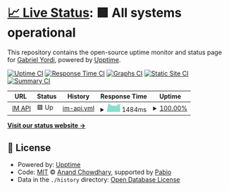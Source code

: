 # [📈 Live Status](https://uptime.matungos.com): <!--live status--> **🟩 All systems operational**

This repository contains the open-source uptime monitor and status page for [Gabriel Yordi](https://uptime.matungos.com), powered by [Upptime](https://github.com/upptime/upptime).

[![Uptime CI](https://github.com/Matungos/upptime/workflows/Uptime%20CI/badge.svg)](https://github.com/Matungos/upptime/actions?query=workflow%3A%22Uptime+CI%22)
[![Response Time CI](https://github.com/Matungos/upptime/workflows/Response%20Time%20CI/badge.svg)](https://github.com/Matungos/upptime/actions?query=workflow%3A%22Response+Time+CI%22)
[![Graphs CI](https://github.com/Matungos/upptime/workflows/Graphs%20CI/badge.svg)](https://github.com/Matungos/upptime/actions?query=workflow%3A%22Graphs+CI%22)
[![Static Site CI](https://github.com/Matungos/upptime/workflows/Static%20Site%20CI/badge.svg)](https://github.com/Matungos/upptime/actions?query=workflow%3A%22Static+Site+CI%22)
[![Summary CI](https://github.com/Matungos/upptime/workflows/Summary%20CI/badge.svg)](https://github.com/Matungos/upptime/actions?query=workflow%3A%22Summary+CI%22)

<!--start: status pages-->
<!-- This summary is generated by Upptime (https://github.com/upptime/upptime) -->
<!-- Do not edit this manually, your changes will be overwritten -->
<!-- prettier-ignore -->
| URL | Status | History | Response Time | Uptime |
| --- | ------ | ------- | ------------- | ------ |
| <img alt="" src="https://icons.duckduckgo.com/ip3/api.montevideo.gub.uy.ico" height="13"> [IM API](https://api.montevideo.gub.uy/transporteRest/variantes/3873) | 🟩 Up | [im-api.yml](https://github.com/Matungos/upptime/commits/HEAD/history/im-api.yml) | <details><summary><img alt="Response time graph" src="./graphs/im-api/response-time-week.png" height="20"> 1484ms</summary><br><a href="https://uptime.matungos.com/history/im-api"><img alt="Response time 1859" src="https://img.shields.io/endpoint?url=https%3A%2F%2Fraw.githubusercontent.com%2FMatungos%2Fupptime%2FHEAD%2Fapi%2Fim-api%2Fresponse-time.json"></a><br><a href="https://uptime.matungos.com/history/im-api"><img alt="24-hour response time 1321" src="https://img.shields.io/endpoint?url=https%3A%2F%2Fraw.githubusercontent.com%2FMatungos%2Fupptime%2FHEAD%2Fapi%2Fim-api%2Fresponse-time-day.json"></a><br><a href="https://uptime.matungos.com/history/im-api"><img alt="7-day response time 1484" src="https://img.shields.io/endpoint?url=https%3A%2F%2Fraw.githubusercontent.com%2FMatungos%2Fupptime%2FHEAD%2Fapi%2Fim-api%2Fresponse-time-week.json"></a><br><a href="https://uptime.matungos.com/history/im-api"><img alt="30-day response time 1666" src="https://img.shields.io/endpoint?url=https%3A%2F%2Fraw.githubusercontent.com%2FMatungos%2Fupptime%2FHEAD%2Fapi%2Fim-api%2Fresponse-time-month.json"></a><br><a href="https://uptime.matungos.com/history/im-api"><img alt="1-year response time 1859" src="https://img.shields.io/endpoint?url=https%3A%2F%2Fraw.githubusercontent.com%2FMatungos%2Fupptime%2FHEAD%2Fapi%2Fim-api%2Fresponse-time-year.json"></a></details> | <details><summary><a href="https://uptime.matungos.com/history/im-api">100.00%</a></summary><a href="https://uptime.matungos.com/history/im-api"><img alt="All-time uptime 100.00%" src="https://img.shields.io/endpoint?url=https%3A%2F%2Fraw.githubusercontent.com%2FMatungos%2Fupptime%2FHEAD%2Fapi%2Fim-api%2Fuptime.json"></a><br><a href="https://uptime.matungos.com/history/im-api"><img alt="24-hour uptime 100.00%" src="https://img.shields.io/endpoint?url=https%3A%2F%2Fraw.githubusercontent.com%2FMatungos%2Fupptime%2FHEAD%2Fapi%2Fim-api%2Fuptime-day.json"></a><br><a href="https://uptime.matungos.com/history/im-api"><img alt="7-day uptime 100.00%" src="https://img.shields.io/endpoint?url=https%3A%2F%2Fraw.githubusercontent.com%2FMatungos%2Fupptime%2FHEAD%2Fapi%2Fim-api%2Fuptime-week.json"></a><br><a href="https://uptime.matungos.com/history/im-api"><img alt="30-day uptime 100.00%" src="https://img.shields.io/endpoint?url=https%3A%2F%2Fraw.githubusercontent.com%2FMatungos%2Fupptime%2FHEAD%2Fapi%2Fim-api%2Fuptime-month.json"></a><br><a href="https://uptime.matungos.com/history/im-api"><img alt="1-year uptime 100.00%" src="https://img.shields.io/endpoint?url=https%3A%2F%2Fraw.githubusercontent.com%2FMatungos%2Fupptime%2FHEAD%2Fapi%2Fim-api%2Fuptime-year.json"></a></details>

<!--end: status pages-->

[**Visit our status website →**](https://uptime.matungos.com)

## 📄 License

- Powered by: [Upptime](https://github.com/upptime/upptime)
- Code: [MIT](./LICENSE) © [Anand Chowdhary](https://anandchowdhary.com), supported by [Pabio](https://pabio.com)
- Data in the `./history` directory: [Open Database License](https://opendatacommons.org/licenses/odbl/1-0/)

